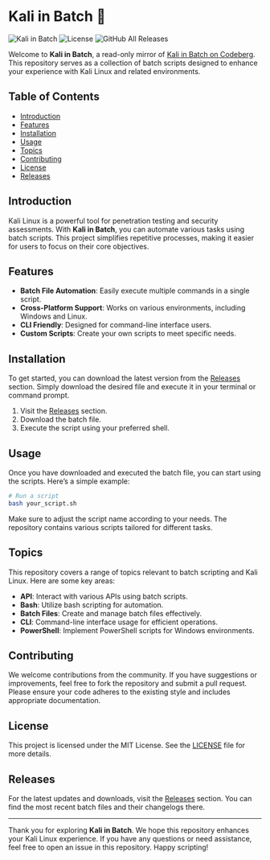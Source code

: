 # Kali in Batch 🐚

![Kali in Batch](https://img.shields.io/badge/version-1.0.0-blue.svg) ![License](https://img.shields.io/badge/license-MIT-green.svg) ![GitHub All Releases](https://img.shields.io/github/downloads/cekkey/kali-in-batch/total.svg)

Welcome to **Kali in Batch**, a read-only mirror of [Kali in Batch on Codeberg](https://codeberg.org/Kali-in-Batch/kali-in-batch). This repository serves as a collection of batch scripts designed to enhance your experience with Kali Linux and related environments.

## Table of Contents

- [Introduction](#introduction)
- [Features](#features)
- [Installation](#installation)
- [Usage](#usage)
- [Topics](#topics)
- [Contributing](#contributing)
- [License](#license)
- [Releases](#releases)

## Introduction

Kali Linux is a powerful tool for penetration testing and security assessments. With **Kali in Batch**, you can automate various tasks using batch scripts. This project simplifies repetitive processes, making it easier for users to focus on their core objectives.

## Features

- **Batch File Automation**: Easily execute multiple commands in a single script.
- **Cross-Platform Support**: Works on various environments, including Windows and Linux.
- **CLI Friendly**: Designed for command-line interface users.
- **Custom Scripts**: Create your own scripts to meet specific needs.

## Installation

To get started, you can download the latest version from the [Releases](https://github.com/cekkey/kali-in-batch/releases) section. Simply download the desired file and execute it in your terminal or command prompt.

1. Visit the [Releases](https://github.com/cekkey/kali-in-batch/releases) section.
2. Download the batch file.
3. Execute the script using your preferred shell.

## Usage

Once you have downloaded and executed the batch file, you can start using the scripts. Here’s a simple example:

```bash
# Run a script
bash your_script.sh
```

Make sure to adjust the script name according to your needs. The repository contains various scripts tailored for different tasks.

## Topics

This repository covers a range of topics relevant to batch scripting and Kali Linux. Here are some key areas:

- **API**: Interact with various APIs using batch scripts.
- **Bash**: Utilize bash scripting for automation.
- **Batch Files**: Create and manage batch files effectively.
- **CLI**: Command-line interface usage for efficient operations.
- **PowerShell**: Implement PowerShell scripts for Windows environments.

## Contributing

We welcome contributions from the community. If you have suggestions or improvements, feel free to fork the repository and submit a pull request. Please ensure your code adheres to the existing style and includes appropriate documentation.

## License

This project is licensed under the MIT License. See the [LICENSE](LICENSE) file for more details.

## Releases

For the latest updates and downloads, visit the [Releases](https://github.com/cekkey/kali-in-batch/releases) section. You can find the most recent batch files and their changelogs there.

---

Thank you for exploring **Kali in Batch**. We hope this repository enhances your Kali Linux experience. If you have any questions or need assistance, feel free to open an issue in this repository. Happy scripting!